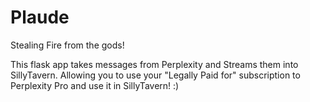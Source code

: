 # Plaude
Stealing Fire from the gods! 

This flask app takes messages from Perplexity and Streams them into SillyTavern. Allowing you to use your "Legally Paid for" subscription to Perplexity Pro and use it in SillyTavern! :)

